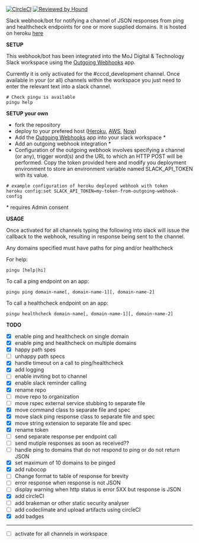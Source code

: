 [![CircleCI](https://circleci.com/gh/jsugarman/slack-pingu/tree/main.svg?style=svg)](https://circleci.com/gh/jsugarman/slack-pingu/tree/main)
[![Reviewed by Hound](https://img.shields.io/badge/Reviewed_by-Hound-8E64B0.svg)](https://houndci.com)

Slack webhook/bot for notifying a channel of JSON responses from ping and healthcheck endpoints
for one or more supplied domains. It is hosted on heroku [here](https://slack-pingu.herokuapp.com/)

**SETUP**

This webhook/bot has been integrated into the MoJ Digital & Technology Slack workspace
using the [Outgoing Webhooks](https://api.slack.com/custom-integrations/outgoing-webhooks) app.

Currently it is only activated for the #cccd_development channel. Once available in your (or all) channels
within the workspace you just need to enter the relevant text into a slack channel.

```
# Check pingu is available
pingu help
```

**SETUP your own**

 - fork the repository
 - deploy to your prefered host ([Heroku](https://www.heroku.com/), [AWS](https://aws.amazon.com/), [Now](https://zeit.co/now))
 - Add the [Outgoing Webhooks](https://api.slack.com/custom-integrations/outgoing-webhooks) app into your slack workspace \*
 - Add an outgoing webhook integration \*
 - Configuration of the outgoing webhook involves specifying a channel (or any), trigger word(s) and the URL to which an HTTP POST will be performed. Copy the token provided here and modify you deployment environment to store an environment variable named SLACK_API_TOKEN with its value.

```
# example configuration of heroku deployed webhook with token
heroku config:set SLACK_API_TOKEN=my-token-from-outgoing-webhook-config
```

\* requires Admin consent

**USAGE**

Once activated for all channels typing the following into slack will
issue the callback to the webhook, resulting in response being sent
to the channel.

Any domains specified must have paths for ping and/or healthcheck

For help:

```
pingu [help|hi]
```

To call a ping endpoint on an app:
```
pingu ping domain-name[, domain-name-1][, domain-name-2]
```

To call a healthcheck endpoint on an app:
```
pingu healthcheck domain-name[, domain-name-1][, domain-name-2]
```

**TODO**

  - [X] enable ping and healthcheck on single domain
  - [X] enable ping and healthcheck on multiple domains
  - [X] happy path spes
  - [ ] unhappy path specs
  - [X] handle timeout on a call to ping/healthcheck
  - [X] add logging
  - [ ] enable inviting bot to channel
  - [X] enable slack reminder calling
  - [X] rename repo
  - [ ] move repo to organization
  - [ ] move rspec external service stubbing to separate file
  - [X] move command class to separate file and spec
  - [X] move slack ping response class to separate file and spec
  - [X] move string extension to separate file and spec
  - [X] rename token
  - [ ] send separate response per endpoint call
  - [ ] send mutiple responses as soon as received??
  - [ ] handle ping to domains that do not respond to ping or do not return JSON
  - [X] set maximum of 10 domains to be pinged
  - [X] add rubocop
  - [ ] Change format to table of response for brevity
  - [ ] error response when response is not JSON
  - [ ] display warning when http status is error 5XX but response is JSON
  - [X] add circleCI
  - [ ] add brakeman or other static security analyser
  - [ ] add codeclimate and upload artifacts using circleCI
  - [X] add badges
  --------------------------------------------------------------
  - [ ] activate for all channels in workspace

